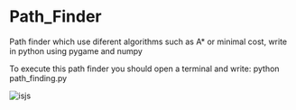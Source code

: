 # Path_Finder
Path finder which use diferent algorithms such as A* or minimal cost, write in python using pygame and numpy

To execute this path finder you should open a terminal and write:
  python path_finding.py
  

![isjs](https://github.com/albertorobles2000/Path_Finder/edit/main/images/Final.jpg?raw=true)

